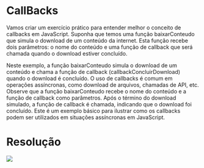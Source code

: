 # CallBacks

Vamos criar um exercício prático para entender melhor o conceito de callbacks em
JavaScript. Suponha que temos uma função baixarConteudo que simula o download de
um conteúdo da internet. Esta função recebe dois parâmetros: o nome do conteúdo e
uma função de callback que será chamada quando o download estiver concluído.

Neste exemplo, a função baixarConteudo simula o download de um conteúdo e chama
a função de callback (callbackConcluirDownload) quando o download é concluído. O
uso de callbacks é comum em operações assíncronas, como download de arquivos,
chamadas de API, etc.
Observe que a função baixarConteudo recebe o nome do conteúdo e a função de
callback como parâmetros. Após o término do download simulado, a função de callback
é chamada, indicando que o download foi concluído. Este é um exemplo básico para
ilustrar como os callbacks podem ser utilizados em situações assíncronas em JavaScript.

# Resolução

![](../../assets/CallBacks.gif)
